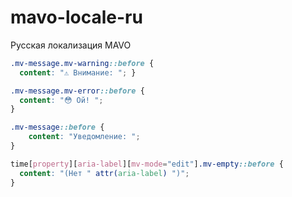 # mavo-locale-ru
Русская локализация MAVO 

```CSS
.mv-message.mv-warning::before {
  content: "⚠️ Внимание: "; }

.mv-message.mv-error::before {
  content: "😳 Ой! ";
}

.mv-message::before {
    content: "Уведомление: ";
}

time[property][aria-label][mv-mode="edit"].mv-empty::before {
  content: "(Нет " attr(aria-label) ")";
}
```
